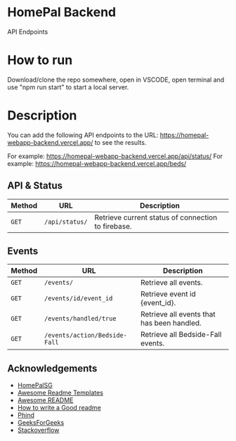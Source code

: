 # HomePal Backend

API Endpoints

# How to run

Download/clone the repo somewhere, open in VSCODE, open terminal and
use "npm run start" to start a local server.

# Description

You can add the following API endpoints to the URL: https://homepal-webapp-backend.vercel.app/ to see the results.

For example: https://homepal-webapp-backend.vercel.app/api/status/
For example: https://homepal-webapp-backend.vercel.app/beds/

## API & Status

| Method | URL            | Description                                        |
| ------ | -------------- | -------------------------------------------------- |
| `GET`  | `/api/status/` | Retrieve current status of connection to firebase. |


## Events

| Method | URL                           | Description                                     |
| ------ | ----------------------------- | ----------------------------------------------- |
| `GET`  | `/events/`                    | Retrieve all events.                            |
| `GET`  | `/events/id/event_id`       | Retrieve event id {event_id}.                     |
| `GET`  | `/events/handled/true`        | Retrieve all events that has been handled.      |
| `GET`  | `/events/action/Bedside-Fall` | Retrieve all Bedside-Fall events.               |


## Acknowledgements

- [HomePalSG](https://www.homepalsg.com/)
- [Awesome Readme Templates](https://awesomeopensource.com/project/elangosundar/awesome-README-templates)
- [Awesome README](https://github.com/matiassingers/awesome-readme)
- [How to write a Good readme](https://bulldogjob.com/news/449-how-to-write-a-good-readme-for-your-github-project)
- [Phind](https://www.phind.com/)
- [GeeksForGeeks](https://www.geeksforgeeks.org/)
- [Stackoverflow](https://stackoverflow.com/)
